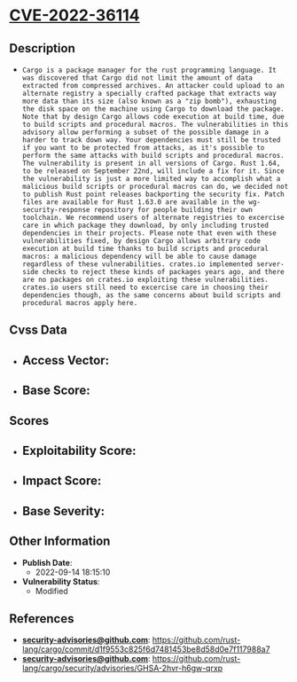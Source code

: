 
# [CVE-2022-36114](https://github.com/rust-lang/cargo/commit/d1f9553c825f6d7481453be8d58d0e7f117988a7)

## Description

- `Cargo is a package manager for the rust programming language. It was discovered that Cargo did not limit the amount of data extracted from compressed archives. An attacker could upload to an alternate registry a specially crafted package that extracts way more data than its size (also known as a "zip bomb"), exhausting the disk space on the machine using Cargo to download the package. Note that by design Cargo allows code execution at build time, due to build scripts and procedural macros. The vulnerabilities in this advisory allow performing a subset of the possible damage in a harder to track down way. Your dependencies must still be trusted if you want to be protected from attacks, as it's possible to perform the same attacks with build scripts and procedural macros. The vulnerability is present in all versions of Cargo. Rust 1.64, to be released on September 22nd, will include a fix for it. Since the vulnerability is just a more limited way to accomplish what a malicious build scripts or procedural macros can do, we decided not to publish Rust point releases backporting the security fix. Patch files are available for Rust 1.63.0 are available in the wg-security-response repository for people building their own toolchain. We recommend users of alternate registries to excercise care in which package they download, by only including trusted dependencies in their projects. Please note that even with these vulnerabilities fixed, by design Cargo allows arbitrary code execution at build time thanks to build scripts and procedural macros: a malicious dependency will be able to cause damage regardless of these vulnerabilities. crates.io implemented server-side checks to reject these kinds of packages years ago, and there are no packages on crates.io exploiting these vulnerabilities. crates.io users still need to excercise care in choosing their dependencies though, as the same concerns about build scripts and procedural macros apply here.`

## Cvss Data

- **Access Vector**:
  - 
- **Base Score**:
  - 

## Scores

- **Exploitability Score**:
  - 
- **Impact Score**:
  - 
- **Base Severity**:
  - 

## Other Information

- **Publish Date**:
  - 2022-09-14 18:15:10
- **Vulnerability Status**:
  - Modified

## References

- **security-advisories@github.com**: https://github.com/rust-lang/cargo/commit/d1f9553c825f6d7481453be8d58d0e7f117988a7
- **security-advisories@github.com**: https://github.com/rust-lang/cargo/security/advisories/GHSA-2hvr-h6gw-qrxp
